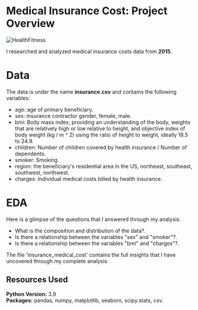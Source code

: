 # Medical Insurance Cost: Project Overview

![HealthFitness](https://user-images.githubusercontent.com/114705723/222254587-7520f2cc-8af7-43fc-84a3-5fb91b92a27e.png)

I researched and analyzed medical insurance costs data from **2015**.

# Data
The data is under the name **insurance.csv** and contains the following variables:
* age: age of primary beneficiary.
* sex: insurance contractor gender, female, male.
* bmi: Body mass index, providing an understanding of the body, weights that are relatively high or low relative to height, and objective index of body weight (kg / m ^ 2) using the ratio of height to weight, ideally 18.5 to 24.9.
* children: Number of children covered by health insurance / Number of dependents.
* smoker: Smoking.
* region: the beneficiary's residential area in the US, northeast, southeast, southwest, northwest.
* charges: Individual medical costs billed by health insurance.

# EDA
Here is a glimpse of the questions that I answered through my analysis:
* What is the composition and distribution of the data?.
* Is there a relationship between the variables "sex" and "smoker"?.
* Is there a relationship between the variables "bmi" and "charges"?.

The file 'insurance_medical_cost' contains the full insights that I have uncovered through my complete analysis.

## Resources Used
**Python Version:** 3.9  
**Packages:** pandas, numpy, matplotlib, seaborn, scipy.stats, csv.
